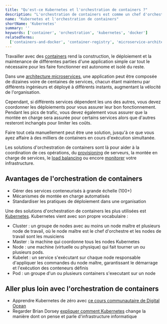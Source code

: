```yaml
---
title: "Qu'est-ce Kubernetes et l'orchestration de containers ?"
description: "L'orchestration de containers est comme un chef d'orchestre : s'assurant que chaque instrument est en rythme avec les autres."
name: "Kubernetes et l'orchestration de containers"
shortName: 'Kubernetes'
summary: ''
keywords: ['container', 'orchestration', 'kubernetes', 'docker']
relatedTerms:
  ['containers-and-docker', 'container-registry', 'microservice-architecture']
---
```


Travailler avec des [containers](#containers-and-docker "Qu'est-ce Docker et les containers ?") rend la construction, le déploiement et la maintenance de différentes parties d'une application simple car tout le nécessaire pour les faire fonctionner est autonome et isolé du reste.

Dans une [architecture microservices](#microservice-architecture "Qu'est-ce qu'une architecture microservices ?"), une application peut être composée de dizaines voire de centaines de services, chacun étant maintenu par différents ingénieurs et déployé à différents instants, augmentant la vélocité de l'organisation.

Cependant, si différents services dépendent les uns des autres, vous devez coordonner les déploiements pour vous assurer leur bon fonctionnement. Pendant les pics de trafic, vous devez également vous assurer que la montée en charge sera assurée pour certains services alors que d'autres resteront inchangés pour limiter les coûts.

Faire tout cela manuellement peut être une solution, jusqu'à ce que vous ayez affaire à des milliers de containers en cours d'exécution simultanée.

Les solutions d'orchestration de containers sont là pour aider à la coordination de ces opérations, du [provisioning](#cloud-provisioning "Qu'est-ce que le Provisioning Cloud ?") de serveurs, la montée en charge de services, le [load balancing](#load-balancer "Qu'est-ce que le Load balancing ?") ou encore [monitorer](#monitoring "Qu'est-ce que le monitoring ?") votre infrastructure.

## Avantages de l'orchestration de containers

- Gérer des services conteneurisés à grande échelle (100+)
- Mécanismes de montée en charge automatisés
- Standardiser les pratiques de déploiement dans une organisation

Une des solutions d'orchestration de containers les plus utilisées est [Kubernetes](https://kubernetes.io/). Kubernetes vient avec son propre vocabulaire :

- Cluster : un groupe de nodes avec au moins un node maître et plusieurs node de travail, où le node maître est le chef d'orchestre et les nodes de travail sont les musiciens
- Master : la machine qui coordonne tous les nodes Kubernetes
- Node : une machine (virtuelle ou physique) qui fait tourner un ou plusieurs pods.
- Kubelet : un service s'exécutant sur chaque node responsable d'appliquer les commandes du node maître, garantissant le démarrage et l'exécution des conteneurs définis
- Pod : un groupe d'un ou plusieurs containers s'executant sur un node

## Aller plus loin avec l'orchestration de containers

- Apprendre Kubernetes de zéro avec [ce cours communautaire de Digital Ocean](https://www.digitalocean.com/community/curriculums/kubernetes-for-full-stack-developers)
- Regarder Brian Dorsey [expliquer comment Kubernetes](https://youtu.be/DGlQgNmobuc?t=123) change la manière dont on pense et parle d'infrastructure informatique
